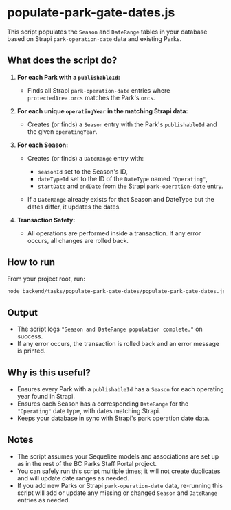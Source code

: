 # populate-park-gate-dates.js

This script populates the `Season` and `DateRange` tables in your database based on Strapi `park-operation-date` data and existing Parks.


## What does the script do?

1. **For each Park with a `publishableId`:**

   - Finds all Strapi `park-operation-date` entries where `protectedArea.orcs` matches the Park's `orcs`.

2. **For each unique `operatingYear` in the matching Strapi data:**

   - Creates (or finds) a `Season` entry with the Park's `publishableId` and the given `operatingYear`.

3. **For each Season:**

   - Creates (or finds) a `DateRange` entry with:

     - `seasonId` set to the Season's ID,
     - `dateTypeId` set to the ID of the `DateType` named `"Operating"`,
     - `startDate` and `endDate` from the Strapi `park-operation-date` entry.

   - If a `DateRange` already exists for that Season and DateType but the dates differ, it updates the dates.

4. **Transaction Safety:**
   - All operations are performed inside a transaction. If any error occurs, all changes are rolled back.


## How to run

From your project root, run:

```sh
node backend/tasks/populate-park-gate-dates/populate-park-gate-dates.js
```


## Output

- The script logs `"Season and DateRange population complete."` on success.
- If any error occurs, the transaction is rolled back and an error message is printed.


## Why is this useful?

- Ensures every Park with a `publishableId` has a `Season` for each operating year found in Strapi.
- Ensures each Season has a corresponding `DateRange` for the `"Operating"` date type, with dates matching Strapi.
- Keeps your database in sync with Strapi's park operation date data.


## Notes

- The script assumes your Sequelize models and associations are set up as in the rest of the BC Parks Staff Portal project.
- You can safely run this script multiple times; it will not create duplicates and will update date ranges as needed.
- If you add new Parks or Strapi `park-operation-date` data, re-running this script will add or update any missing or changed `Season` and `DateRange` entries as needed.
